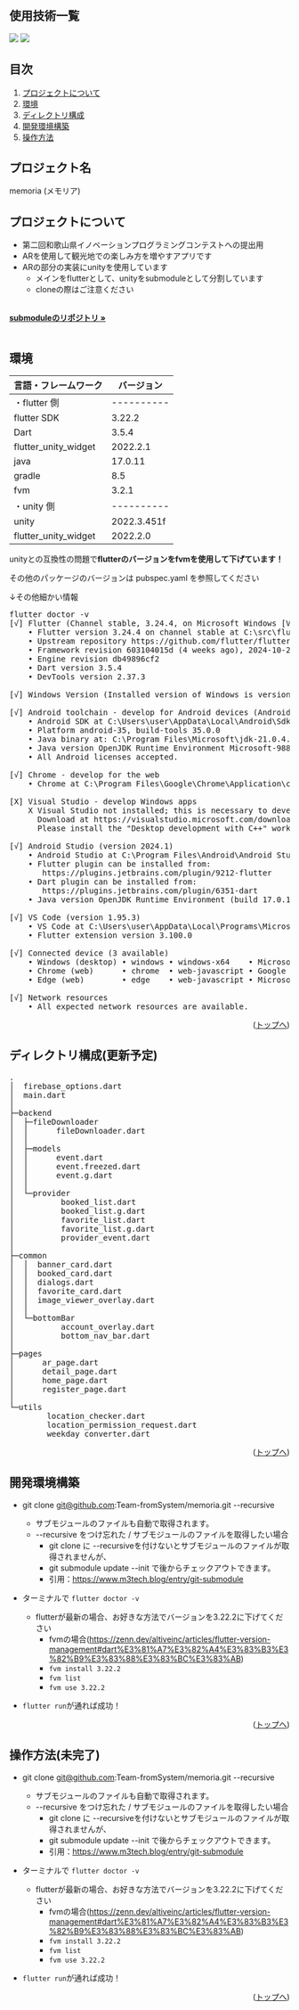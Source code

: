 <div id="top"></div>

## 使用技術一覧


<p style="display: inline">
  <img src="https://img.shields.io/badge/Flutter-%2302569B.svg?style=for-the-badge&logo=Flutter&logoColor=white">
  <img src="https://img.shields.io/badge/Firebase-039BE5?style=for-the-badge&logo=Firebase&logoColor=white">
</p>

## 目次

1. [プロジェクトについて](#プロジェクトについて)
2. [環境](#環境)
3. [ディレクトリ構成](#ディレクトリ構成)
4. [開発環境構築](#開発環境構築)
5. [操作方法](#操作方法)

## プロジェクト名

memoria (メモリア)

## プロジェクトについて

- 第二回和歌山県イノベーションプログラミングコンテストへの提出用
- ARを使用して観光地での楽しみ方を増やすアプリです
- ARの部分の実装にunityを使用しています
  - メインをflutterとして、unityをsubmoduleとして分割しています
  - cloneの際はご注意ください
<br />
<div align="left">
    <a href="https://github.com/Team-fromSystem/fromSystem_Unity"><strong>submoduleのリポジトリ »</strong></a>
</div>
<br />


## 環境

| 言語・フレームワーク        | バージョン   |
| ---------------------   | ---------- |
| ・flutter 側             | ---------- |
|   flutter SDK           | 3.22.2     |
|   Dart                  | 3.5.4      |
|   flutter_unity_widget  | 2022.2.1   |
|   java                  | 17.0.11    |
|   gradle                | 8.5        |
|   fvm                   | 3.2.1      |
| ・unity 側               | ---------- |
|   unity                 | 2022.3.451f|
|   flutter_unity_widget  | 2022.2.0   |

unityとの互換性の問題で**flutterのバージョンをfvmを使用して下げています！**

その他のパッケージのバージョンは pubspec.yaml を参照してください

↓その他細かい情報
<pre>
flutter doctor -v
[√] Flutter (Channel stable, 3.24.4, on Microsoft Windows [Version 10.0.22631.4460], locale en-US)
    • Flutter version 3.24.4 on channel stable at C:\src\flutter
    • Upstream repository https://github.com/flutter/flutter.git
    • Framework revision 603104015d (4 weeks ago), 2024-10-24 08:01:25 -0700
    • Engine revision db49896cf2
    • Dart version 3.5.4
    • DevTools version 2.37.3

[√] Windows Version (Installed version of Windows is version 10 or higher)

[√] Android toolchain - develop for Android devices (Android SDK version 35.0.0)
    • Android SDK at C:\Users\user\AppData\Local\Android\Sdk
    • Platform android-35, build-tools 35.0.0
    • Java binary at: C:\Program Files\Microsoft\jdk-21.0.4.7-hotspot\bin\java
    • Java version OpenJDK Runtime Environment Microsoft-9889606 (build 21.0.4+7-LTS)
    • All Android licenses accepted.

[√] Chrome - develop for the web
    • Chrome at C:\Program Files\Google\Chrome\Application\chrome.exe

[X] Visual Studio - develop Windows apps
    X Visual Studio not installed; this is necessary to develop Windows apps.
      Download at https://visualstudio.microsoft.com/downloads/.
      Please install the "Desktop development with C++" workload, including all of its default components

[√] Android Studio (version 2024.1)
    • Android Studio at C:\Program Files\Android\Android Studio
    • Flutter plugin can be installed from:
       https://plugins.jetbrains.com/plugin/9212-flutter
    • Dart plugin can be installed from:
       https://plugins.jetbrains.com/plugin/6351-dart
    • Java version OpenJDK Runtime Environment (build 17.0.11+0--11852314)

[√] VS Code (version 1.95.3)
    • VS Code at C:\Users\user\AppData\Local\Programs\Microsoft VS Code
    • Flutter extension version 3.100.0

[√] Connected device (3 available)
    • Windows (desktop) • windows • windows-x64    • Microsoft Windows [Version 10.0.22631.4460]
    • Chrome (web)      • chrome  • web-javascript • Google Chrome 129.0.6668.90
    • Edge (web)        • edge    • web-javascript • Microsoft Edge 131.0.2903.51

[√] Network resources
    • All expected network resources are available.
</pre>
  

<p align="right">(<a href="#top">トップへ</a>)</p>

## ディレクトリ構成(更新予定)

<pre>
.
│  firebase_options.dart
│  main.dart
│
├─backend
│  ├─fileDownloader
│  │      fileDownloader.dart
│  │
│  ├─models
│  │      event.dart
│  │      event.freezed.dart
│  │      event.g.dart
│  │
│  └─provider
│          booked_list.dart
│          booked_list.g.dart
│          favorite_list.dart
│          favorite_list.g.dart
│          provider_event.dart
│
├─common
│  │  banner_card.dart
│  │  booked_card.dart
│  │  dialogs.dart
│  │  favorite_card.dart
│  │  image_viewer_overlay.dart
│  │
│  └─bottomBar
│          account_overlay.dart
│          bottom_nav_bar.dart
│
├─pages
│      ar_page.dart
│      detail_page.dart
│      home_page.dart
│      register_page.dart
│
└─utils
        location_checker.dart
        location_permission_request.dart
        weekday_converter.dart
</pre>

<p align="right">(<a href="#top">トップへ</a>)</p>

## 開発環境構築

- git clone git@github.com:Team-fromSystem/memoria.git --recursive
  - サブモジュールのファイルも自動で取得されます。
  - --recursive をつけ忘れた / サブモジュールのファイルを取得したい場合
    - git clone に --recursiveを付けないとサブモジュールのファイルが取得されませんが、
    - git submodule update --init で後からチェックアウトできます。
    - 引用：https://www.m3tech.blog/entry/git-submodule
   
- ターミナルで `flutter doctor -v`
  - flutterが最新の場合、お好きな方法でバージョンを3.22.2に下げてください
    - fvmの場合(https://zenn.dev/altiveinc/articles/flutter-version-management#dart%E3%81%A7%E3%82%A4%E3%83%B3%E3%82%B9%E3%83%88%E3%83%BC%E3%83%AB)
    - `fvm install 3.22.2`
    - `fvm list`
    - `fvm use 3.22.2`
- `flutter run`が通れば成功！

<p align="right">(<a href="#top">トップへ</a>)</p>

## 操作方法(未完了)

- git clone git@github.com:Team-fromSystem/memoria.git --recursive
  - サブモジュールのファイルも自動で取得されます。
  - --recursive をつけ忘れた / サブモジュールのファイルを取得したい場合
    - git clone に --recursiveを付けないとサブモジュールのファイルが取得されませんが、
    - git submodule update --init で後からチェックアウトできます。
    - 引用：https://www.m3tech.blog/entry/git-submodule
   
- ターミナルで `flutter doctor -v`
  - flutterが最新の場合、お好きな方法でバージョンを3.22.2に下げてください
    - fvmの場合(https://zenn.dev/altiveinc/articles/flutter-version-management#dart%E3%81%A7%E3%82%A4%E3%83%B3%E3%82%B9%E3%83%88%E3%83%BC%E3%83%AB)
    - `fvm install 3.22.2`
    - `fvm list`
    - `fvm use 3.22.2`
- `flutter run`が通れば成功！

<p align="right">(<a href="#top">トップへ</a>)</p>
